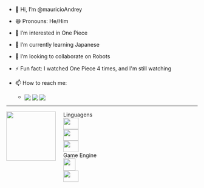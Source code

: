  - 👋 Hi, I’m @mauricioAndrey 
 - 😄 Pronouns: He/Him 
 - 👀 I’m interested in One Piece 
 - 🌱 I’m currently learning Japanese 
 - 💞️ I’m looking to collaborate on Robots 
 - ⚡ Fun fact: I watched One Piece 4 times, and I'm still watching 

 - 📫 How to reach me: 
   - <div style="display:inline_block">
        <a href="mailto:mauricioandreyss@gmail.com" target="_blank"> <img align="center" src="https://img.shields.io/badge/Gmail-D14836?style=for-the-badge&logo=gmail&logoColor=white" target="_blank"></a>
        <a href="https://github.com/mauricioAndrey" target="_blank"> <img align="center" src="https://img.shields.io/badge/GitHub-100000?style=for-the-badge&logo=github&logoColor=white" target="_blank"></a>
        <a href="https://www.linkedin.com/in/maur%C3%ADcio-andrey-203b50284/" target="_blank"> <img align="center" src="https://img.shields.io/badge/LinkedIn-0077B5?style=for-the-badge&logo=linkedin&logoColor=white" target="_blank"> </a>
    </div>
---
<div style="display: flex; align-items: flex-start;">
    <div style="display:grid">
      <img align="left" height="130em" src="https://github-readme-stats.vercel.app/api/top-langs/?username=mauricioAndrey&layout=compact&theme=dark&langs_count=16" style="margin-right: 20px;">
    </div>
    <div style="display: grid">
      <div> Linguagens </div>
        <div style="display: grid">
          <img height="30" width="40" src="https://cdn.jsdelivr.net/gh/devicons/devicon@latest/icons/c/c-original.svg">
          <img height="30" width="40" src="https://cdn.jsdelivr.net/gh/devicons/devicon@latest/icons/cplusplus/cplusplus-original.svg">
          <img height="30" width="40" src="https://cdn.jsdelivr.net/gh/devicons/devicon@latest/icons/arduino/arduino-original.svg">
        </div>
      <div> Game Engine </div>
        <div style="display: grid">
          <img height="32" width="32" src="https://github.com/raysan5/raylib/blob/master/logo/raylib_32x32.png">
          <img height="30" width="40" src="https://cdn.jsdelivr.net/gh/devicons/devicon@latest/icons/godot/godot-original.svg">
        </div>
    </div>
</div>



<!---
mayresAndrey/mayresAndrey is a ✨ special ✨ repository because its `README.md` (this file) appears on your GitHub profile.
linkedin
o que é isso
  <a href="https://...itch.io" target="_blank"><img align="left" src="https://img.shields.io/badge/Itch.io-FA5C5C?style=for-the-badge&logo=itchdotio&logoColor=white" target="_blank"></a>
  <img height="130em" src="https://github-readme-stats.vercel.app/api?username=mauricioAndrey&show_icons=true&theme=dark&include_all_commits=true&count_private=true"/>

--->
